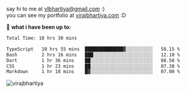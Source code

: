 say hi to me at [vlbhartiya@gmail.com](mailto:vlbhartiya@gmail.com) :)<br/>
you can see my portfolio at [virajbhartiya.com](https://virajbhartiya.com) :D<br/>


🚀 **what i have been up to:**

<!--START_SECTION:waka-->

```txt
Total Time: 18 hrs 30 mins

TypeScript   10 hrs 55 mins  ██████████████▓░░░░░░░░░░   58.15 %
Bash         2 hrs 16 mins   ███░░░░░░░░░░░░░░░░░░░░░░   12.10 %
Dart         1 hr 36 mins    ██░░░░░░░░░░░░░░░░░░░░░░░   08.58 %
CSS          1 hr 23 mins    ██░░░░░░░░░░░░░░░░░░░░░░░   07.38 %
Markdown     1 hr 18 mins    █▓░░░░░░░░░░░░░░░░░░░░░░░   07.00 %
```

<!--END_SECTION:waka-->

<p align="left"> <img src="https://komarev.com/ghpvc/?username=virajbhartiya&color=blue" alt="virajbhartiya" /> </p>
